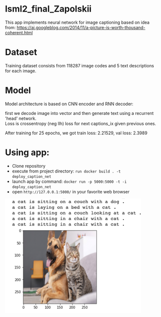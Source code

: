 # lsml2_final_Zapolskii

This app implements neural network for image captioning based on idea from: https://ai.googleblog.com/2014/11/a-picture-is-worth-thousand-coherent.html

# Dataset
Training dataset consists from 118287 image codes and  5 text descriptions for each image. 

# Model
Model architecture is based on CNN encoder and RNN decoder:

first we decode image into vector and then generate text using a recurrent 'head' network. <br>
Loss is crossentropy (neg llh) loss for next captions_ix given previous ones.

After training for 25 epochs, we got train loss: 2.21529, val loss: 2.3989

# Using app:

- Clone repository
- execute from project directory: `run docker build . -t deploy_caption_net`
- launch app by command: `docker run -p 5000:5000 -t -i deploy_caption_net`
- open `http://127.0.0.1:5000/` in your favorite web browser 

<p align="left">
  <img src="cat_and_dog_caption.png" width="450" title="example">
</p>
